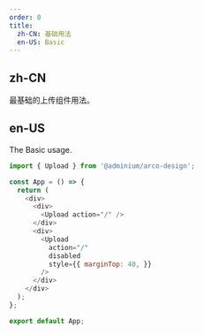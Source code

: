 ```yaml
---
order: 0
title:
  zh-CN: 基础用法
  en-US: Basic
---
```


## zh-CN
最基础的上传组件用法。

## en-US

The Basic usage.

```js
import { Upload } from '@adminium/arco-design';

const App = () => {
  return (
    <div>
      <div>
        <Upload action="/" />
      </div>
      <div>
        <Upload
          action="/"
          disabled
          style={{ marginTop: 40, }}
        />
      </div>
    </div>
  );
};

export default App;
```
